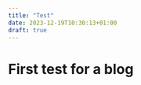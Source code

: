 ```yaml
---
title: "Test"
date: 2023-12-19T10:30:13+01:00
draft: true
---
```



First test for a blog
============
